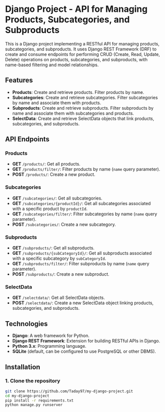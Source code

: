 # Django Project - API for Managing Products, Subcategories, and Subproducts

This is a Django project implementing a RESTful API for managing products, subcategories, and subproducts. It uses Django REST Framework (DRF) to create and consume endpoints for performing CRUD (Create, Read, Update, Delete) operations on products, subcategories, and subproducts, with name-based filtering and model relationships.

## Features

- **Products**: Create and retrieve products. Filter products by name.
- **Subcategories**: Create and retrieve subcategories. Filter subcategories by name and associate them with products.
- **Subproducts**: Create and retrieve subproducts. Filter subproducts by name and associate them with subcategories and products.
- **SelectData**: Create and retrieve SelectData objects that link products, subcategories, and subproducts.

## API Endpoints

### Products
- **GET** `/products/`: Get all products.
- **GET** `/products/filter/`: Filter products by name (`name` query parameter).
- **POST** `/products/`: Create a new product.

### Subcategories
- **GET** `/subcategories/`: Get all subcategories.
- **GET** `/subcategories/{productId}/`: Get all subcategories associated with a specific product by `productId`.
- **GET** `/subcategories/filter/`: Filter subcategories by name (`name` query parameter).
- **POST** `/subcategories/`: Create a new subcategory.

### Subproducts
- **GET** `/subproducts/`: Get all subproducts.
- **GET** `/subproducts/{subCategoryId}/`: Get all subproducts associated with a specific subcategory by `subCategoryId`.
- **GET** `/subproducts/filter/`: Filter subproducts by name (`name` query parameter).
- **POST** `/subproducts/`: Create a new subproduct.

### SelectData
- **GET** `/selectdata/`: Get all SelectData objects.
- **POST** `/selectdata/`: Create a new SelectData object linking products, subcategories, and subproducts.

## Technologies

- **Django**: A web framework for Python.
- **Django REST Framework**: Extension for building RESTful APIs in Django.
- **Python 3.x**: Programming language.
- **SQLite** (default, can be configured to use PostgreSQL or other DBMS).

## Installation

### 1. Clone the repository

```bash
git clone https://github.com/Taday97/my-django-project.git
cd my-django-project
pip install -r requirements.txt
python manage.py runserver

